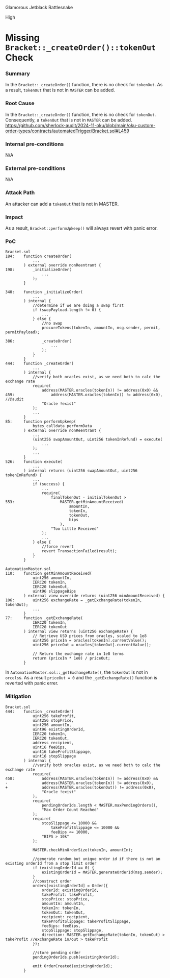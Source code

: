 Glamorous Jetblack Rattlesnake

High

# Missing `Bracket::_createOrder()::tokenOut` Check



### Summary
In the `Bracket::_createOrder()` function, there is no check for `tokenOut`.
As a result, `tokenOut` that is not in `MASTER` can be added.

### Root Cause
In the `Bracket::_createOrder()` function, there is no check for `tokenOut`.
Consequently, a `tokenOut` that is not in `MASTER` can be added. 
https://github.com/sherlock-audit/2024-11-oku/blob/main/oku-custom-order-types/contracts/automatedTrigger/Bracket.sol#L459

### Internal pre-conditions
N/A

### External pre-conditions
N/A

### Attack Path
An attacker can add a `tokenOut` that is not in MASTER.

### Impact
As a result, `Bracket::performUpkeep()` will always revert with panic error.

### PoC
```solidity
Bracket.sol
184:    function createOrder(
            ...
        ) external override nonReentrant {
198:        _initializeOrder(
                ...
            );
        }

340:    function _initializeOrder(
            ...
        ) internal {
            //determine if we are doing a swap first
            if (swapPayload.length != 0) {
                ...
            } else {
                //no swap
                procureTokens(tokenIn, amountIn, msg.sender, permit, permitPayload);

386:            _createOrder(
                    ...
                );
            }
        }
444:    function _createOrder(
            ...
        ) internal {
            //verify both oracles exist, as we need both to calc the exchange rate
            require(
                address(MASTER.oracles(tokenIn)) != address(0x0) &&
459:                address(MASTER.oracles(tokenIn)) != address(0x0), //@audit
                "Oracle !exist"
            );
            ...
        }
85:     function performUpkeep(
            bytes calldata performData
        ) external override nonReentrant {
            ...
            (uint256 swapAmountOut, uint256 tokenInRefund) = execute(
                ...
            );
            ...
        }
526:    function execute(
            ...
        ) internal returns (uint256 swapAmountOut, uint256 tokenInRefund) {
            ...
            if (success) {
                ...
                require(
                    finalTokenOut - initialTokenOut >
553:                    MASTER.getMinAmountReceived(
                            amountIn,
                            tokenIn,
                            tokenOut,
                            bips
                        ),
                    "Too Little Received"
                );
                ...
            } else {
                //force revert
                revert TransactionFailed(result);
            }
        }
        
AutomationMaster.sol
110:    function getMinAmountReceived(
            uint256 amountIn,
            IERC20 tokenIn,
            IERC20 tokenOut,
            uint96 slippageBips
        ) external view override returns (uint256 minAmountReceived) {
106:        uint256 exchangeRate = _getExchangeRate(tokenIn, tokenOut);
            ...
        }
77:     function _getExchangeRate(
            IERC20 tokenIn,
            IERC20 tokenOut
        ) internal view returns (uint256 exchangeRate) {
            // Retrieve USD prices from oracles, scaled to 1e8
            uint256 priceIn = oracles[tokenIn].currentValue();
            uint256 priceOut = oracles[tokenOut].currentValue();

            // Return the exchange rate in 1e8 terms
            return (priceIn * 1e8) / priceOut;
        }
```
In `AutomationMaster.sol::_getExchangeRate()`, the `tokenOut` is not in `orcels`s.
As a result `priceOut = 0` and the `_getExchangeRate()` function is reverted with panic errer.

### Mitigation
```solidity
Bracket.sol
444:    function _createOrder(
            uint256 takeProfit,
            uint256 stopPrice,
            uint256 amountIn,
            uint96 existingOrderId,
            IERC20 tokenIn,
            IERC20 tokenOut,
            address recipient,
            uint16 feeBips,
            uint16 takeProfitSlippage,
            uint16 stopSlippage
        ) internal {
            //verify both oracles exist, as we need both to calc the exchange rate
            require(
458:            address(MASTER.oracles(tokenIn)) != address(0x0) &&
-               address(MASTER.oracles(tokenIn)) != address(0x0),
+               address(MASTER.oracles(tokenOut)) != address(0x0),
                "Oracle !exist"
            );
            require(
                pendingOrderIds.length < MASTER.maxPendingOrders(),
                "Max Order Count Reached"
            );
            require(
                stopSlippage <= 10000 &&
                    takeProfitSlippage <= 10000 &&
                    feeBips <= 10000,
                "BIPS > 10k"
            );

            MASTER.checkMinOrderSize(tokenIn, amountIn);

            //generate random but unique order id if there is not an existing orderId from a stop limit order
            if (existingOrderId == 0) {
                existingOrderId = MASTER.generateOrderId(msg.sender);
            }           
            //construct order
            orders[existingOrderId] = Order({
                orderId: existingOrderId,
                takeProfit: takeProfit,
                stopPrice: stopPrice,
                amountIn: amountIn,
                tokenIn: tokenIn,
                tokenOut: tokenOut,
                recipient: recipient,
                takeProfitSlippage: takeProfitSlippage,
                feeBips: feeBips,
                stopSlippage: stopSlippage,
                direction: MASTER.getExchangeRate(tokenIn, tokenOut) > takeProfit //exchangeRate in/out > takeProfit
            });

            //store pending order
            pendingOrderIds.push(existingOrderId);

            emit OrderCreated(existingOrderId);
        }
```